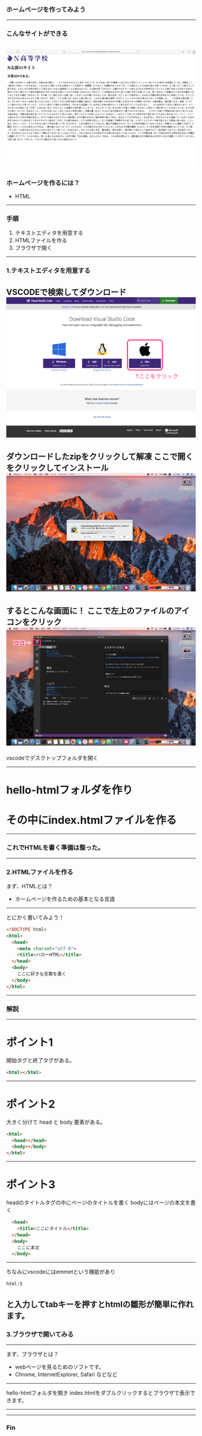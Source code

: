 ### ホームページを作ってみよう
---

### こんなサイトができる
![site-image](images/ndearu.png)
---

### ホームページを作るには？
- HTML

---

### 手順
1. テキストエディタを用意する
2. HTMLファイルを作る
3. ブラウザで開く

---

### 1.テキストエディタを用意する
VSCODEで検索してダウンロード
![vscode](images/vscode.png)
---

ダウンロードしたzipをクリックして解凍
ここで開くをクリックしてインストール
![vscodeopen](images/vscode-open.png)
---

するとこんな画面に！
ここで左上のファイルのアイコンをクリック
![vscode1](images/vscode1.png)
---

vscodeでデスクトップフォルダを開く
<!--![vscode2](images/vscode2.png)-->
---

# hello-htmlフォルダを作り
# その中にindex.htmlファイルを作る
<!--![vscode3](images/vscode3.gif)-->
---

### これでHTMLを書く準備は整った。
---

### 2.HTMLファイルを作る
まず、HTMLとは？
- ホームページを作るための基本となる言語
---

とにかく書いてみよう！
~~~html
<!DOCTYPE html>
<html>
  <head>
    <meta charset="utf-8">
    <title>ハローHTML</title>
  </head>
  <body>
    ここに好きな言葉を書く
  </body>
</html>
~~~
---

### 解説
---

# ポイント1
開始タグと終了タグがある。
~~~html
<html></html>
~~~
---

# ポイント2
大きく分けて head と body 要素がある。
~~~html
<html>
  <head></head>
  <body></body>
</html>
~~~
---

# ポイント3
headのタイトルタグの中にページのタイトルを書く
bodyにはページの本文を書く
~~~html
  <head>
    <title>ここにタイトル</title>
  </head>
  <body>
    ここに本文
  </body>
~~~
---

ちなみにvscodeにはemmetという機能があり
~~~html
html:5
~~~
と入力してtabキーを押すとhtmlの雛形が簡単に作れます。
---


### 3.ブラウザで開いてみる
---

まず、ブラウザとは？
- webページを見るためのソフトです。
- Chrome, InternetExplorer, Safari などなど
---

hello-htmlフォルダを開き
index.htmlをダブルクリックするとブラウザで表示できます。
<!--![html](image/html1.gif)-->
---


---

### Fin
